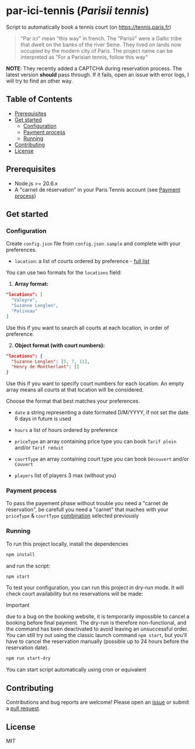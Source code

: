 # par-ici-tennis (*Parisii tennis*)

Script to automatically book a tennis court (on https://tennis.paris.fr)

> "Par ici" mean "this way" in french. The "Parisii" were a Gallic tribe that dwelt on the banks of the river Seine. They lived on lands now occupied by the modern city of Paris. The project name can be interpreted as "For a Parisian tennis, follow this way"

**NOTE**: They recently added a CAPTCHA during reservation process. The latest version **should** pass through. If it fails, open an issue with error logs, I will try to find an other way.

## Table of Contents

- [Prerequisites](#prerequisites)
- [Get started](#get-started)
  - [Configuration](#configuration)
  - [Payment process](#payment-process)
  - [Running](#running)
- [Contributing](#contributing)
- [License](#license)

## Prerequisites
- Node.js >= 20.6.x
- A "carnet de réservation" in your Paris Tennis account (see [Payment process](#payment-process)) 

## Get started

### Configuration

Create `config.json` file from `config.json.sample` and complete with your preferences.

- `location`: a list of courts ordered by preference - [full list](https://tennis.paris.fr/tennis/jsp/site/Portal.jsp?page=tennisParisien&view=les_tennis_parisiens)

You can use two formats for the `locations` field:

1) **Array format:**
  ```json
  "locations": [
    "Valeyre",
    "Suzanne Lenglen",
    "Poliveau"
  ]
  ```
  Use this if you want to search all courts at each location, in order of preference.

2) **Object format (with court numbers):**
  ```json
  "locations": {
    "Suzanne Lenglen": [5, 7, 11],
    "Henry de Montherlant": []
  }
  ```
  Use this if you want to specify court numbers for each location. An empty array means all courts at that location will be considered.

Choose the format that best matches your preferences.

- `date` a string representing a date formated D/M/YYYY, if not set the date 6 days in future is used

- `hours` a list of hours ordered by preference

- `priceType` an array containing price type you can book `Tarif plein` and/or `Tarif réduit`

- `courtType` an array containing court type you can book `Découvert` and/or `Couvert`

- `players` list of players 3 max (without you)

### Payment process

To pass the payement phase without trouble you need a "carnet de réservation", be carefull you need a "carnet" that maches with your `priceType` & `courtType` [combination](https://tennis.paris.fr/tennis/jsp/site/Portal.jsp?page=rate&view=les_tarifs) selected previously

### Running

To run this project locally, install the dependencies

```sh
npm install
```

and run the script:

```sh
npm start
```

To test your configuration, you can run this project in dry-run mode. It will check court availability but no reservations will be made:

> [!IMPORTANT]
> due to a bug on the booking website, it is temporarily impossible to cancel a booking before final payment. The dry-run is therefore non-functional, and the command has been deactivated to avoid leaving an unsuccessful order. You can still try out using the classic launch command `npm start`, but you'll have to cancel the reservation manually (possible up to 24 hours before the reservation date).

```sh
npm run start-dry
```

You can start script automatically using cron or equivalent

## Contributing

Contributions and bug reports are welcome! Please open an [issue](https://github.com/bertrandda/par-ici-tennis/issues) or submit a [pull request](https://github.com/bertrandda/par-ici-tennis/pulls).

## License

MIT